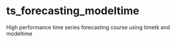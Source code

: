 # ts_forecasting_modeltime
High performance time series forecasting course using timetk and modeltime
